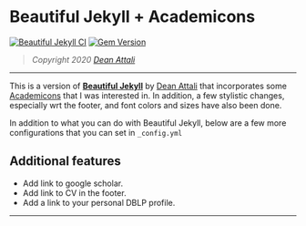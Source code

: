 # Beautiful Jekyll + Academicons

[![Beautiful Jekyll CI](https://github.com/daattali/beautiful-jekyll/workflows/Beautiful%20Jekyll%20CI/badge.svg)](https://github.com/daattali/beautiful-jekyll/actions?query=branch%3Amaster+event%3Apush+workflow%3A%22Beautiful+Jekyll+CI%22)
[![Gem Version](https://badge.fury.io/rb/beautiful-jekyll-theme.svg)](https://badge.fury.io/rb/beautiful-jekyll-theme)

> *Copyright 2020 [Dean Attali](https://deanattali.com)*
-----
This is a version of [**Beautiful Jekyll**](https://beautifuljekyll.com) by [Dean Attali](https://deanattali.com) that incorporates some [Academicons](https://jpswalsh.github.io/academicons/)
that I was interested in. In addition, a few stylistic changes, especially wrt the footer, and font 
colors  and sizes have also been done. 

In addition to what you can do with Beautiful Jekyll, below are a few more configurations 
that you can set in `_config.yml` 

## Additional features
* Add link to google scholar. 
* Add link to CV in the footer.
* Add a link to your personal DBLP profile.

-----


